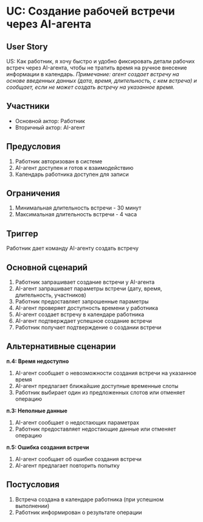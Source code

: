 # UC: Создание рабочей встречи через AI-агента

## User Story
US: Как работник, я хочу быстро и удобно фиксировать детали рабочих встреч через AI-агента, чтобы не тратить время на ручное внесение информации в календарь.
*Примечание: агент создает встречу на основе введенных данных (дата, время, длительность, с кем встреча) и сообщает, если не может создать встречу на указанное время.*

## Участники
- Основной актор: Работник
- Вторичный актор: AI-агент

## Предусловия
1. Работник авторизован в системе
2. AI-агент доступен и готов к взаимодействию
3. Календарь работника доступен для записи

## Ограничения
1. Минимальная длительность встречи - 30 минут
2. Максимальная длительность встречи - 4 часа

## Триггер
Работник дает команду AI-агенту создать встречу

## Основной сценарий
1. Работник запрашивает создание встречи у AI-агента
2. AI-агент запрашивает параметры встречи (дату, время, длительность, участников)
3. Работник предоставляет запрошенные параметры
4. AI-агент проверяет доступность времени у работника
5. AI-агент создает встречу в календаре работника
6. AI-агент подтверждает успешное создание встречи
7. Работник получает подтверждение о создании встречи

## Альтернативные сценарии
**п.4: Время недоступно**
1. AI-агент сообщает о невозможности создания встречи на указанное время
2. AI-агент предлагает ближайшие доступные временные слоты
3. Работник выбирает один из предложенных слотов или отменяет операцию

**п.3: Неполные данные**
1. AI-агент сообщает о недостающих параметрах
2. Работник предоставляет недостающие данные или отменяет операцию

**п.5: Ошибка создания встречи**
1. AI-агент сообщает об ошибке создания встречи
2. AI-агент предлагает повторить попытку 

## Постусловия
1. Встреча создана в календаре работника (при успешном выполнении)
2. Работник информирован о результате операции